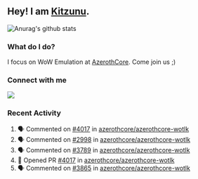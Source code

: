 ## Hey! I am [Kitzunu](https://Github.com/Kitzunu).

![Anurag's github stats](https://github-readme-stats.kitzunu.vercel.app/api?username=Kitzunu&show_icons=true)

### What do I do?

I focus on WoW Emulation at [AzerothCore](https://Github.com/AzerothCore). Come join us ;)

### Connect with me
[![](https://img.shields.io/badge/AzerothCore%20Discord-Connect%20with%20me!-green)](https://discord.com/invite/gkt4y2x)

### Recent Activity

<!--START_SECTION:activity-->
1. 🗣 Commented on [#4017](https://github.com/azerothcore/azerothcore-wotlk/issues/4017) in [azerothcore/azerothcore-wotlk](https://github.com/azerothcore/azerothcore-wotlk)
2. 🗣 Commented on [#2998](https://github.com/azerothcore/azerothcore-wotlk/issues/2998) in [azerothcore/azerothcore-wotlk](https://github.com/azerothcore/azerothcore-wotlk)
3. 🗣 Commented on [#3789](https://github.com/azerothcore/azerothcore-wotlk/issues/3789) in [azerothcore/azerothcore-wotlk](https://github.com/azerothcore/azerothcore-wotlk)
4. 💪 Opened PR [#4017](https://github.com/azerothcore/azerothcore-wotlk/pull/4017) in [azerothcore/azerothcore-wotlk](https://github.com/azerothcore/azerothcore-wotlk)
5. 🗣 Commented on [#3865](https://github.com/azerothcore/azerothcore-wotlk/issues/3865) in [azerothcore/azerothcore-wotlk](https://github.com/azerothcore/azerothcore-wotlk)
<!--END_SECTION:activity-->
